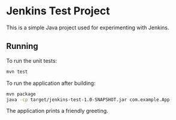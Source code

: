# Jenkins Test Project

This is a simple Java project used for experimenting with Jenkins.

## Running

To run the unit tests:

```sh
mvn test
```

To run the application after building:

```sh
mvn package
java -cp target/jenkins-test-1.0-SNAPSHOT.jar com.example.App
```

The application prints a friendly greeting.
